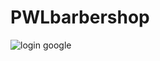 # PWLbarbershop

![login google](https://user-images.githubusercontent.com/101311712/163153306-3f5938e4-19bd-41be-ac9e-cd736b07e605.PNG)



